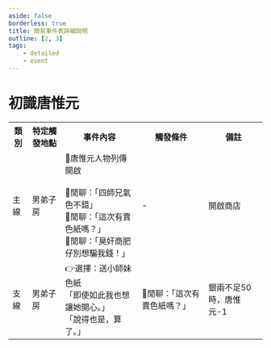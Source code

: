```yaml
---
aside: false
borderless: true
title: 簡易事件表詳細說明
outline: [2, 3]
tags:
    - detailed
    - event
---
```


# 初識唐惟元

<Table class="timeline-table">
    <tr class="timeline-header">
        <th>類別</th>
        <th>特定觸發地點</th>
        <th>事件內容</th>
        <th>觸發條件</th>
        <th>備註</th>
    </tr>
	<tr>
		<td>主線</td>
		<td>男弟子房</td>
		<td>
			📖唐惟元人物列傳開啟<br>
			<br>
			💬閒聊：「四師兄氣色不錯」<br>
			💬閒聊：「這次有賣色紙嗎？」<br>
			💬閒聊：「臭奸商肥仔別想騙我錢！」<br>
		</td>
		<td>-</td>
		<td>開啟商店</td>
	</tr>
	<tr>
		<td>支線</td>
		<td>男弟子房</td>
		<td>
			👉選擇：送小師妹色紙<br>
			<span title="銀兩-50、唐默鈴+1">「即使如此我也想讓她開心。」 </span> <br>
			<span title="處世-1、心相-10、變心+3">「說得也是，算了。」 </span> <br>
		</td>
		<td>💬閒聊：「這次有賣色紙嗎？」</td>
		<td>銀兩不足50時，唐惟元-1</td>
	</tr>
</table>







